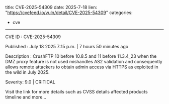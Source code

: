  
title: CVE-2025-54309
date: 2025-7-18
lien: "https://cvefeed.io/vuln/detail/CVE-2025-54309"
categories:
  - cve
---

CVE ID : CVE-2025-54309

Published :  July 18
2025
7:15 p.m. | 7 hours
50 minutes ago

Description : CrushFTP 10 before 10.8.5 and 11 before 11.3.4_23
when the DMZ proxy feature is not used
mishandles AS2 validation and consequently allows remote attackers to obtain admin access via HTTPS
as exploited in the wild in July 2025.

Severity: 9.0 | CRITICAL

Visit the link for more details
such as CVSS details
affected products
timeline
and more...
